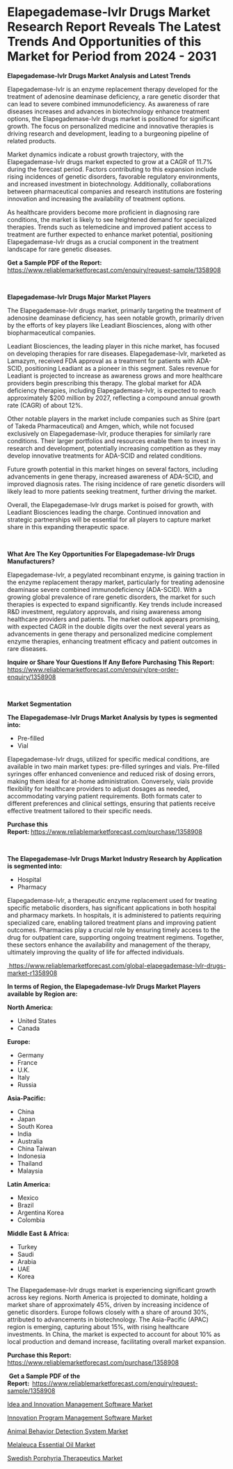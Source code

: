 <p><h1>Elapegademase-lvlr Drugs Market Research Report Reveals The Latest Trends And Opportunities of this Market for Period from 2024 - 2031</h1></p><p><strong>Elapegademase-lvlr Drugs Market Analysis and Latest Trends</strong></p>
<p><p>Elapegademase-lvlr is an enzyme replacement therapy developed for the treatment of adenosine deaminase deficiency, a rare genetic disorder that can lead to severe combined immunodeficiency. As awareness of rare diseases increases and advances in biotechnology enhance treatment options, the Elapegademase-lvlr drugs market is positioned for significant growth. The focus on personalized medicine and innovative therapies is driving research and development, leading to a burgeoning pipeline of related products.</p><p>Market dynamics indicate a robust growth trajectory, with the Elapegademase-lvlr drugs market expected to grow at a CAGR of 11.7% during the forecast period. Factors contributing to this expansion include rising incidences of genetic disorders, favorable regulatory environments, and increased investment in biotechnology. Additionally, collaborations between pharmaceutical companies and research institutions are fostering innovation and increasing the availability of treatment options. </p><p>As healthcare providers become more proficient in diagnosing rare conditions, the market is likely to see heightened demand for specialized therapies. Trends such as telemedicine and improved patient access to treatment are further expected to enhance market potential, positioning Elapegademase-lvlr drugs as a crucial component in the treatment landscape for rare genetic diseases.</p></p>
<p><strong>Get a Sample PDF of the Report:&nbsp;</strong> <a href="https://www.reliablemarketforecast.com/enquiry/request-sample/1358908?utm_campaign=1117&utm_medium=2&utm_source=Github&utm_content=ia&utm_term=05122024&utm_id=elapegademase-lvlr-drugs">https://www.reliablemarketforecast.com/enquiry/request-sample/1358908</a></p>
<p>&nbsp;</p>
<p><strong>Elapegademase-lvlr Drugs Major Market Players</strong></p>
<p><p>The Elapegademase-lvlr drugs market, primarily targeting the treatment of adenosine deaminase deficiency, has seen notable growth, primarily driven by the efforts of key players like Leadiant Biosciences, along with other biopharmaceutical companies.</p><p>Leadiant Biosciences, the leading player in this niche market, has focused on developing therapies for rare diseases. Elapegademase-lvlr, marketed as Lamazym, received FDA approval as a treatment for patients with ADA-SCID, positioning Leadiant as a pioneer in this segment. Sales revenue for Leadiant is projected to increase as awareness grows and more healthcare providers begin prescribing this therapy. The global market for ADA deficiency therapies, including Elapegademase-lvlr, is expected to reach approximately $200 million by 2027, reflecting a compound annual growth rate (CAGR) of about 12%.</p><p>Other notable players in the market include companies such as Shire (part of Takeda Pharmaceutical) and Amgen, which, while not focused exclusively on Elapegademase-lvlr, produce therapies for similarly rare conditions. Their larger portfolios and resources enable them to invest in research and development, potentially increasing competition as they may develop innovative treatments for ADA-SCID and related conditions.</p><p>Future growth potential in this market hinges on several factors, including advancements in gene therapy, increased awareness of ADA-SCID, and improved diagnosis rates. The rising incidence of rare genetic disorders will likely lead to more patients seeking treatment, further driving the market.</p><p>Overall, the Elapegademase-lvlr drugs market is poised for growth, with Leadiant Biosciences leading the charge. Continued innovation and strategic partnerships will be essential for all players to capture market share in this expanding therapeutic space.</p></p>
<p>&nbsp;</p>
<p><strong>What Are The Key Opportunities For Elapegademase-lvlr Drugs Manufacturers?</strong></p>
<p><p>Elapegademase-lvlr, a pegylated recombinant enzyme, is gaining traction in the enzyme replacement therapy market, particularly for treating adenosine deaminase severe combined immunodeficiency (ADA-SCID). With a growing global prevalence of rare genetic disorders, the market for such therapies is expected to expand significantly. Key trends include increased R&D investment, regulatory approvals, and rising awareness among healthcare providers and patients. The market outlook appears promising, with expected CAGR in the double digits over the next several years as advancements in gene therapy and personalized medicine complement enzyme therapies, enhancing treatment efficacy and patient outcomes in rare diseases.</p></p>
<p><strong>Inquire or Share Your Questions If Any Before Purchasing This Report:</strong> <a href="https://www.reliablemarketforecast.com/enquiry/pre-order-enquiry/1358908?utm_campaign=1117&utm_medium=2&utm_source=Github&utm_content=ia&utm_term=05122024&utm_id=elapegademase-lvlr-drugs">https://www.reliablemarketforecast.com/enquiry/pre-order-enquiry/1358908</a></p>
<p>&nbsp;</p>
<p><strong>Market Segmentation</strong></p>
<p><strong>The Elapegademase-lvlr Drugs Market Analysis by types is segmented into:</strong></p>
<p><ul><li>Pre-filled</li><li>Vial</li></ul></p>
<p><p>Elapegademase-lvlr drugs, utilized for specific medical conditions, are available in two main market types: pre-filled syringes and vials. Pre-filled syringes offer enhanced convenience and reduced risk of dosing errors, making them ideal for at-home administration. Conversely, vials provide flexibility for healthcare providers to adjust dosages as needed, accommodating varying patient requirements. Both formats cater to different preferences and clinical settings, ensuring that patients receive effective treatment tailored to their specific needs.</p></p>
<p><strong>Purchase this Report:&nbsp;</strong><a href="https://www.reliablemarketforecast.com/purchase/1358908?utm_campaign=1117&utm_medium=2&utm_source=Github&utm_content=ia&utm_term=05122024&utm_id=elapegademase-lvlr-drugs">https://www.reliablemarketforecast.com/purchase/1358908</a></p>
<p>&nbsp;</p>
<p><strong>The Elapegademase-lvlr Drugs Market Industry Research by Application is segmented into:</strong></p>
<p><ul><li>Hospital</li><li>Pharmacy</li></ul></p>
<p><p>Elapegademase-lvlr, a therapeutic enzyme replacement used for treating specific metabolic disorders, has significant applications in both hospital and pharmacy markets. In hospitals, it is administered to patients requiring specialized care, enabling tailored treatment plans and improving patient outcomes. Pharmacies play a crucial role by ensuring timely access to the drug for outpatient care, supporting ongoing treatment regimens. Together, these sectors enhance the availability and management of the therapy, ultimately improving the quality of life for affected individuals.</p></p>
<p><a href="https://www.reliablemarketforecast.com/global-elapegademase-lvlr-drugs-market-r1358908?utm_campaign=1117&utm_medium=2&utm_source=Github&utm_content=ia&utm_term=05122024&utm_id=elapegademase-lvlr-drugs">&nbsp;https://www.reliablemarketforecast.com/global-elapegademase-lvlr-drugs-market-r1358908</a></p>
<p><strong>In terms of Region, the Elapegademase-lvlr Drugs Market Players available by Region are:</strong></p>
<p>
    <p> <strong> North America: </strong>
        <ul>
            <li>United States</li>
            <li>Canada</li>
        </ul>
        </p> 
    <p> <strong> Europe: </strong>
        <ul>
            <li>Germany</li>
            <li>France</li>
            <li>U.K.</li>
            <li>Italy</li>
            <li>Russia</li>
        </ul>
        </p> 
    <p> <strong> Asia-Pacific: </strong>
        <ul>
            <li>China</li>
            <li>Japan</li>
            <li>South Korea</li>
            <li>India</li>
            <li>Australia</li>
            <li>China Taiwan</li>
            <li>Indonesia</li>
            <li>Thailand</li>
            <li>Malaysia</li>
        </ul>
        </p> 
    <p> <strong> Latin America: </strong>
        <ul>
            <li>Mexico</li>
            <li>Brazil</li>
            <li>Argentina Korea</li>
            <li>Colombia</li>
        </ul>
        </p> 
    <p> <strong> Middle East & Africa: </strong>
        <ul>
            <li>Turkey</li>
            <li>Saudi</li>
            <li>Arabia</li>
            <li>UAE</li>
            <li>Korea</li>
        </ul>
    </p>
    </p>
<p><p>The Elapegademase-lvlr drugs market is experiencing significant growth across key regions. North America is projected to dominate, holding a market share of approximately 45%, driven by increasing incidence of genetic disorders. Europe follows closely with a share of around 30%, attributed to advancements in biotechnology. The Asia-Pacific (APAC) region is emerging, capturing about 15%, with rising healthcare investments. In China, the market is expected to account for about 10% as local production and demand increase, facilitating overall market expansion.</p></p>
<p><strong>Purchase this Report: </strong><a href="https://www.reliablemarketforecast.com/purchase/1358908?utm_campaign=1117&utm_medium=2&utm_source=Github&utm_content=ia&utm_term=05122024&utm_id=elapegademase-lvlr-drugs">https://www.reliablemarketforecast.com/purchase/1358908</a></p>
<p>&nbsp;<strong>Get a Sample PDF of the Report:&nbsp;&nbsp;</strong><a href="https://www.reliablemarketforecast.com/enquiry/request-sample/1358908?utm_campaign=1117&utm_medium=2&utm_source=Github&utm_content=ia&utm_term=05122024&utm_id=elapegademase-lvlr-drugs">https://www.reliablemarketforecast.com/enquiry/request-sample/1358908</a></p>
<p><strong></strong></p>
<p><p><a href="https://www.linkedin.com/pulse/idea-innovation-management-software-market-growth-segmentation-m1dme?utm_campaign=1117&utm_medium=2&utm_source=Github&utm_content=ia&utm_term=05122024&utm_id=elapegademase-lvlr-drugs">Idea and Innovation Management Software Market</a></p><p><a href="https://www.linkedin.com/pulse/analyzing-innovation-program-management-software-market-zmkge?utm_campaign=1117&utm_medium=2&utm_source=Github&utm_content=ia&utm_term=05122024&utm_id=elapegademase-lvlr-drugs">Innovation Program Management Software Market</a></p><p><a href="https://issuu.com/reportprime-2/docs/animal-behavior-detection-system-market-size-2030.?utm_campaign=1117&utm_medium=2&utm_source=Github&utm_content=ia&utm_term=05122024&utm_id=elapegademase-lvlr-drugs">Animal Behavior Detection System Market</a></p><p><a href="https://issuu.com/reportprime-2/docs/melaleuca-essential-oil-market-size-2030.pptx?utm_campaign=1117&utm_medium=2&utm_source=Github&utm_content=ia&utm_term=05122024&utm_id=elapegademase-lvlr-drugs">Melaleuca Essential Oil Market</a></p><p><a href="https://github.com/AKSHATREPORTPRIME/Market-Research-Report-List-6/blob/main/swedish-porphyria-therapeutics-market.md?utm_campaign=1117&utm_medium=2&utm_source=Github&utm_content=ia&utm_term=05122024&utm_id=elapegademase-lvlr-drugs">Swedish Porphyria Therapeutics Market</a></p></p>